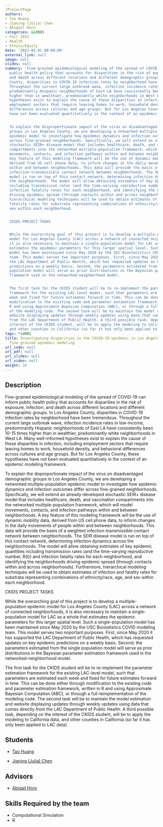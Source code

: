 ```yaml
---
!ProjectPage
authors:
- Tao Huang
- Jianing (Julia) Chen
- Abigail Horn
categories: &id001
- Fall 2021
- Health
- Ethics/Equity
date: '2021-01-01 00:00:00'
external_link: null
image: null
slides: null
summary: 'Fine-grained epidemiological modeling of the spread of COVID-19 can inform
  public health policy that accounts for disparities in the risk of exposure, infection,
  and death across different locations and different demographic groups. In Los Angeles
  County, disparities in COVID-19 infection rates by neighborhood have been tremendous.
  Throughout the current large outbreak wave, infection incidence rates in low-income,
  predominantly Hispanic neighborhoods of East LA have consistently been 10-15 times
  higher than in wealthier, predominantly white neighborhoods in West LA. Many well-informed
  hypotheses exist to explain the cause of these disparities in infection, including
  employment sectors that require leaving homes to work, household density, and behavioral
  differences across cultures and age groups. But for Los Angeles County, these hypotheses
  have not been evaluated quantitatively in the context of an epidemic modeling framework.


  To explain the disproportionate impact of the virus on disadvantaged demographic
  groups in Los Angeles County, we are developing a networked multiple-population
  epidemic model to investigate how epidemic dynamics and infection outcomes differ
  across fine-grained neighborhoods. Specifically, we will extend an already-developed
  stochastic SEIR+ disease model that includes healthcare, death, and vaccination
  compartments into the networked multiple-population framework, which will model
  movements, contacts, and infection pathways within and between neighborhoods. A
  key feature of this modeling framework will be the use of dynamic mobility data,
  derived from US cell phone data, to inform changes in the daily movements of people
  within and between neighborhoods. This data will provide the basis of a weighted
  infection-transmissible contact network between neighborhoods. The SEIR disease
  model is run on top of this contact network, determining infection dynamics across
  the neighborhoods. The model will allow obtaining estimates of key epidemic quantities
  including transmission rates (and the time-varying reproductive number, R(t)) and
  infection fatality rates for each neighborhood, and identifying the neighborhoods
  driving epidemic spread (through contacts within and across neighborhoods). Furthermore,
  hierarchical modeling techniques will be used to obtain estimates of infection and
  fatality rates for substrata representing combinations of ethnicity/race, age, and
  sex within each neighborhood.


  CKIDS PROJECT TASKS


  While the overarching goal of this project is to develop a multiple-population epidemic
  model for Los Angeles County (LAC) across a network of connected neighborhoods,
  it is also necessary to maintain a single-population model for LAC as a whole that
  estimates the epidemic parameters for this larger spatial level. Such a single-population
  model has been maintained since May 2020 by the USC Biostatistics COVID modeling
  team. This model serves two important purposes. First, since May 2020 it has supported
  the LAC Department of Public Health, which has requested updates on key epidemic
  predictions on a weekly basis. Second; the parameters estimated from the single
  population model will serve as prior distributions in the Bayesian parameter estimation
  framework used in the networked-neighborhood model.


  The first task for the CKIDS student will be to re-implement the parameter estimation
  framework for the existing LAC-level model, such that parameters are estimated each
  week and fixed for future estimates forward in time. This can be done either through
  modification to the existing code and parameter estimation framework, written in
  R and using Approximate Bayesian Computation (ABC), or through a full reimplementation
  of the modeling code. The second task will be to maintain the model estimation and
  website displaying updates through weekly updates using data that comes directly
  from the LAC Department of Public Health. A third possible task, depending on the
  interest of the CKIDS student, will be to apply the modeling to California data,
  and other counties in California (so far it has only been applied to LAC data).'
tags: *id001
title: Investigating disparities in the COVID-19 epidemic in Los Angeles County through
  fine-grained epidemic modeling
url_code: null
url_pdf: null
url_slides: null
url_video: null
weight: 10
---
```

## Description

Fine-grained epidemiological modeling of the spread of COVID-19 can inform public health policy that accounts for disparities in the risk of exposure, infection, and death across different locations and different demographic groups. In Los Angeles County, disparities in COVID-19 infection rates by neighborhood have been tremendous. Throughout the current large outbreak wave, infection incidence rates in low-income, predominantly Hispanic neighborhoods of East LA have consistently been 10-15 times higher than in wealthier, predominantly white neighborhoods in West LA. Many well-informed hypotheses exist to explain the cause of these disparities in infection, including employment sectors that require leaving homes to work, household density, and behavioral differences across cultures and age groups. But for Los Angeles County, these hypotheses have not been evaluated quantitatively in the context of an epidemic modeling framework.

To explain the disproportionate impact of the virus on disadvantaged demographic groups in Los Angeles County, we are developing a networked multiple-population epidemic model to investigate how epidemic dynamics and infection outcomes differ across fine-grained neighborhoods. Specifically, we will extend an already-developed stochastic SEIR+ disease model that includes healthcare, death, and vaccination compartments into the networked multiple-population framework, which will model movements, contacts, and infection pathways within and between neighborhoods. A key feature of this modeling framework will be the use of dynamic mobility data, derived from US cell phone data, to inform changes in the daily movements of people within and between neighborhoods. This data will provide the basis of a weighted infection-transmissible contact network between neighborhoods. The SEIR disease model is run on top of this contact network, determining infection dynamics across the neighborhoods. The model will allow obtaining estimates of key epidemic quantities including transmission rates (and the time-varying reproductive number, R(t)) and infection fatality rates for each neighborhood, and identifying the neighborhoods driving epidemic spread (through contacts within and across neighborhoods). Furthermore, hierarchical modeling techniques will be used to obtain estimates of infection and fatality rates for substrata representing combinations of ethnicity/race, age, and sex within each neighborhood.

CKIDS PROJECT TASKS

While the overarching goal of this project is to develop a multiple-population epidemic model for Los Angeles County (LAC) across a network of connected neighborhoods, it is also necessary to maintain a single-population model for LAC as a whole that estimates the epidemic parameters for this larger spatial level. Such a single-population model has been maintained since May 2020 by the USC Biostatistics COVID modeling team. This model serves two important purposes. First, since May 2020 it has supported the LAC Department of Public Health, which has requested updates on key epidemic predictions on a weekly basis. Second; the parameters estimated from the single population model will serve as prior distributions in the Bayesian parameter estimation framework used in the networked-neighborhood model.

The first task for the CKIDS student will be to re-implement the parameter estimation framework for the existing LAC-level model, such that parameters are estimated each week and fixed for future estimates forward in time. This can be done either through modification to the existing code and parameter estimation framework, written in R and using Approximate Bayesian Computation (ABC), or through a full reimplementation of the modeling code. The second task will be to maintain the model estimation and website displaying updates through weekly updates using data that comes directly from the LAC Department of Public Health. A third possible task, depending on the interest of the CKIDS student, will be to apply the modeling to California data, and other counties in California (so far it has only been applied to LAC data).





## Students

* [Tao Huang](../../../author/tao-huang)

* [Jianing (Julia) Chen](../../../author/jianing-juliachen)

## Advisors

* [Abigail Horn](../../../author/abigail-horn)

## Skills Required by the team


* Computational Simulation
* R